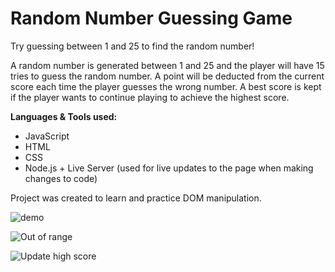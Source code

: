 # Random Number Guessing Game

Try guessing between 1 and 25 to find the random number! 

A random number is generated between 1 and 25 and the player will have 15 tries to guess the random number. A point will be deducted from the current score each time the player guesses the wrong number. A best score is kept if the player wants to continue playing to achieve the highest score.

**Languages & Tools used:**
* JavaScript
* HTML
* CSS
* Node.js + Live Server (used for live updates to the page when making changes to code)

Project was created to learn and practice DOM manipulation. 

![demo](https://user-images.githubusercontent.com/57569284/127246853-b18b3eb6-84b4-440d-b238-a84eaf0fa715.gif)

![Out of range](https://user-images.githubusercontent.com/57569284/127248522-f105971e-5dc6-4033-a402-f3d50f7bf0bb.gif)

![Update high score](https://user-images.githubusercontent.com/57569284/127248613-988a98f6-319e-4672-bbbd-bf968ae3887a.gif)
